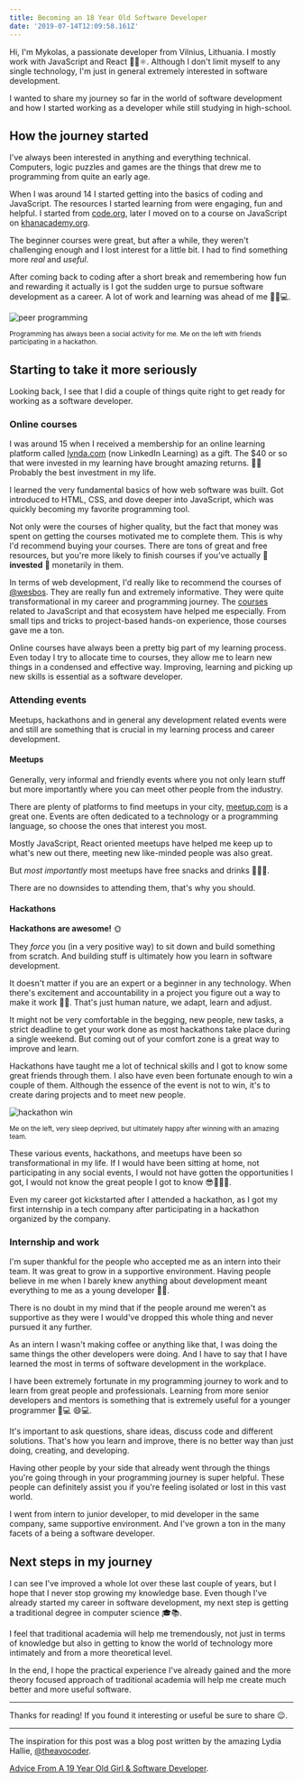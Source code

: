 ```yaml
---
title: Becoming an 18 Year Old Software Developer
date: '2019-07-14T12:09:58.161Z'
---
```


Hi, I'm Mykolas, a passionate developer from Vilnius, Lithuania. I mostly work with JavaScript and React 👩‍💻⚛️. Although I don't limit myself to any single technology, I'm just in general extremely interested in software development.

I wanted to share my journey so far in the world of software development and how I started working as a developer while still studying in high-school.

## How the journey started

I've always been interested in anything and everything technical. Computers, logic puzzles and games are the things that drew me to programming from quite an early age.

When I was around 14 I started getting into the basics of coding and JavaScript. The resources I started learning from were engaging, fun and helpful. I started from [code.org](https://code.org/), later I moved on to a course on JavaScript on [khanacademy.org](https://www.khanacademy.org/profile/WussTy/).

The beginner courses were great, but after a while, they weren't challenging enough and I lost interest for a little bit. I had to find something more _real_ and _useful_.

After coming back to coding after a short break and remembering how fun and rewarding it actually is I got the sudden urge to pursue software development as a career. A lot of work and learning was ahead of me 👨‍🎓💻.

![peer programming](peer-programming.jpg)

<small>Programming has always been a social activity for me. Me on the left with friends participating in a hackathon.</small>

## Starting to take it more seriously

Looking back, I see that I did a couple of things quite right to get ready for working as a software developer.

### Online courses

I was around 15 when I received a membership for an online learning platform called [lynda.com](https://www.lynda.com/) (now LinkedIn Learning) as a gift. The \$40 or so that were invested in my learning have brought amazing returns. 📖🦄 Probably the best investment in my life.

I learned the very fundamental basics of how web software was built. Got introduced to HTML, CSS, and dove deeper into JavaScript, which was quickly becoming my favorite programming tool.

Not only were the courses of higher quality, but the fact that money was spent on getting the courses motivated me to complete them. This is why I'd recommend buying your courses. There are tons of great and free resources, but you're more likely to finish courses if you've actually 💸 **invested** 💸 monetarily in them.

In terms of web development, I'd really like to recommend the courses of [@wesbos](https://twitter.com/wesbos). They are really fun and extremely informative. They were quite transformational in my career and programming journey. The [courses](https://wesbos.com/courses/) related to JavaScript and that ecosystem have helped me especially. From small tips and tricks to project-based hands-on experience, those courses gave me a ton.

Online courses have always been a pretty big part of my learning process. Even today I try to allocate time to courses, they allow me to learn new things in a condensed and effective way. Improving, learning and picking up new skills is essential as a software developer.

### Attending events

Meetups, hackathons and in general any development related events were and still are something that is crucial in my learning process and career development.

#### Meetups

Generally, very informal and friendly events where you not only learn stuff but more importantly where you can meet other people from the industry.

There are plenty of platforms to find meetups in your city, [meetup.com](https://www.meetup.com/) is a great one. Events are often dedicated to a technology or a programming language, so choose the ones that interest you most.

Mostly JavaScript, React oriented meetups have helped me keep up to what's new out there, meeting new like-minded people was also great.

But _most importantly_ most meetups have free snacks and drinks 🌮🍩🥤.

There are no downsides to attending them, that's why you should.

#### Hackathons

**Hackathons are awesome!** 🌞

They _force_ you (in a very positive way) to sit down and build something from scratch. And building stuff is ultimately how you learn in software development.

It doesn't matter if you are an expert or a beginner in any technology. When there's excitement and accountability in a project you figure out a way to make it work 🐱‍💻. That's just human nature, we adapt, learn and adjust.

It might not be very comfortable in the begging, new people, new tasks, a strict deadline to get your work done as most hackathons take place during a single weekend. But coming out of your comfort zone is a great way to improve and learn.

Hackathons have taught me a lot of technical skills and I got to know some great friends through them. I also have even been fortunate enough to win a couple of them. Although the essence of the event is not to win, it's to create daring projects and to meet new people.

![hackathon win](hackathon-win.jpg)

<small>Me on the left, very sleep deprived, but ultimately happy after winning with an amazing team.</small>

These various events, hackathons, and meetups have been so transformational in my life. If I would have been sitting at home, not participating in any social events, I would not have gotten the opportunities I got, I would not know the great people I got to know 😎🤜🤛🤓.

Even my career got kickstarted after I attended a hackathon, as I got my first internship in a tech company after participating in a hackathon organized by the company.

### Internship and work

I'm super thankful for the people who accepted me as an intern into their team. It was great to grow in a supportive environment. Having people believe in me when I barely knew anything about development meant everything to me as a young developer 🐣🐣.

There is no doubt in my mind that if the people around me weren't as supportive as they were I would've dropped this whole thing and never pursued it any further.

As an intern I wasn't making coffee or anything like that, I was doing the same things the other developers were doing. And I have to say that I have learned the most in terms of software development in the workplace.

I have been extremely fortunate in my programming journey to work and to learn from great people and professionals. Learning from more senior developers and mentors is something that is extremely useful for a younger programmer 👨💻 😄💻.

It's important to ask questions, share ideas, discuss code and different solutions. That's how you learn and improve, there is no better way than just doing, creating, and developing.

Having other people by your side that already went through the things you're going through in your programming journey is super helpful. These people can definitely assist you if you're feeling isolated or lost in this vast world.

I went from intern to junior developer, to mid developer in the same company, same supportive environment. And I've grown a ton in the many facets of a being a software developer.

## Next steps in my journey

I can see I've improved a whole lot over these last couple of years, but I hope that I never stop growing my knowledge base. Even though I've already started my career in software development, my next step is getting a traditional degree in computer science 🎓📚.

I feel that traditional academia will help me tremendously, not just in terms of knowledge but also in getting to know the world of technology more intimately and from a more theoretical level.

In the end, I hope the practical experience I've already gained and the more theory focused approach of traditional academia will help me create much better and more useful software.

---

Thanks for reading! If you found it interesting or useful be sure to share 😉.

---

The inspiration for this post was a blog post written by the amazing Lydia Hallie, [@theavocoder](https://www.instagram.com/theavocoder/).

[Advice From A 19 Year Old Girl & Software Developer](https://medium.com/@lydiahallie/advice-from-a-19-y-o-girl-software-developer-88737bcc6be5).
